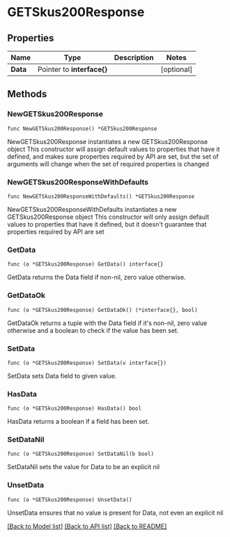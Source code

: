 # GETSkus200Response

## Properties

Name | Type | Description | Notes
------------ | ------------- | ------------- | -------------
**Data** | Pointer to **interface{}** |  | [optional] 

## Methods

### NewGETSkus200Response

`func NewGETSkus200Response() *GETSkus200Response`

NewGETSkus200Response instantiates a new GETSkus200Response object
This constructor will assign default values to properties that have it defined,
and makes sure properties required by API are set, but the set of arguments
will change when the set of required properties is changed

### NewGETSkus200ResponseWithDefaults

`func NewGETSkus200ResponseWithDefaults() *GETSkus200Response`

NewGETSkus200ResponseWithDefaults instantiates a new GETSkus200Response object
This constructor will only assign default values to properties that have it defined,
but it doesn't guarantee that properties required by API are set

### GetData

`func (o *GETSkus200Response) GetData() interface{}`

GetData returns the Data field if non-nil, zero value otherwise.

### GetDataOk

`func (o *GETSkus200Response) GetDataOk() (*interface{}, bool)`

GetDataOk returns a tuple with the Data field if it's non-nil, zero value otherwise
and a boolean to check if the value has been set.

### SetData

`func (o *GETSkus200Response) SetData(v interface{})`

SetData sets Data field to given value.

### HasData

`func (o *GETSkus200Response) HasData() bool`

HasData returns a boolean if a field has been set.

### SetDataNil

`func (o *GETSkus200Response) SetDataNil(b bool)`

 SetDataNil sets the value for Data to be an explicit nil

### UnsetData
`func (o *GETSkus200Response) UnsetData()`

UnsetData ensures that no value is present for Data, not even an explicit nil

[[Back to Model list]](../README.md#documentation-for-models) [[Back to API list]](../README.md#documentation-for-api-endpoints) [[Back to README]](../README.md)


